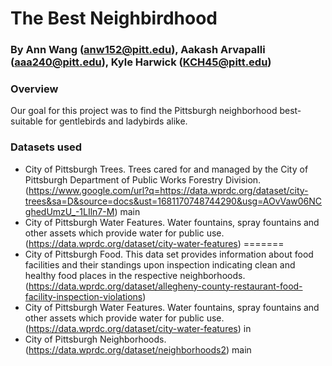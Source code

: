 # The Best Neighbirdhood
### By Ann Wang (anw152@pitt.edu), Aakash Arvapalli (aaa240@pitt.edu), Kyle Harwick (KCH45@pitt.edu)
### Overview 
Our goal for this project was to find the Pittsburgh neighborhood best-suitable for gentlebirds and ladybirds alike. 
### Datasets used
- City of Pittsburgh Trees. Trees cared for and managed by the City of Pittsburgh Department of Public Works Forestry Division. (https://www.google.com/url?q=https://data.wprdc.org/dataset/city-trees&sa=D&source=docs&ust=1681170748744290&usg=AOvVaw06NCghedUmzU_-1LIln7-M)
 main
- City of Pittsburgh Water Features. Water fountains, spray fountains and other assets which provide water for public use.
(https://data.wprdc.org/dataset/city-water-features)
=======
- City of Pittsburgh Food. This data set provides information about food facilities and their standings upon inspection indicating clean and healthy food places in the respective neighborhoods. (https://data.wprdc.org/dataset/allegheny-county-restaurant-food-facility-inspection-violations)
- City of Pittsburgh Water Features. Water fountains, spray fountains and other assets which provide water for public use. (https://data.wprdc.org/dataset/city-water-features) in 
- City of Pittsburgh Neighborhoods. (https://data.wprdc.org/dataset/neighborhoods2)
 main
